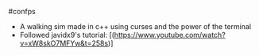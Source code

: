 #confps
	
* A walking sim made in c++ using curses and the power of the terminal
* Followed javidx9's tutorial: [(https://www.youtube.com/watch?v=xW8skO7MFYw&t=258s)] 
